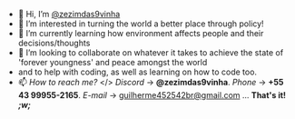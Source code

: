 - 👋 Hi, I’m <u> @zezimdas9vinha </u>
- 👀 I’m interested in turning the world a better place through policy!
- 🌱 I’m currently learning how environment affects people and their decisions/thoughts
- 💞️ I’m looking to collaborate on whatever it takes to achieve the state of 'forever youngness' and peace amongst the world
- and to help with coding, as well as learning on how to code too.
- 📫 *How to reach me?* </> *Discord* -> **@zezimdas9vinha**. *Phone* -> **+55 43 99955-2165**. *E-mail* -> guilherme452542br@gmail.com ... **That's it! *;w;***

<!---
zezimdas9vinha/ZorroDoAsfalto is a ✨ special ✨ repository because its `README.md` (this file) appears on your GitHub profile.
You can click the Preview link to take a look at your changes.
--->
